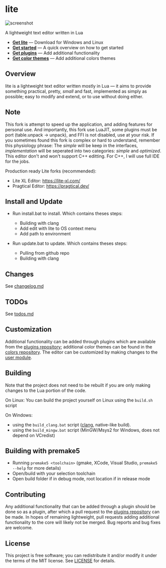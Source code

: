 # lite
![screenshot](https://user-images.githubusercontent.com/3920290/81471642-6c165880-91ea-11ea-8cd1-fae7ae8f0bc4.png)

A lightweight text editor written in Lua

* **[Get lite](https://github.com/rxi/lite/releases/latest)** — Download
  for Windows and Linux
* **[Get started](doc/usage.md)** — A quick overview on how to get started
* **[Get plugins](https://github.com/rxi/lite-plugins)** — Add additional
  functionality
* **[Get color themes](https://github.com/rxi/lite-colors)** — Add additional colors
  themes

## Overview
lite is a lightweight text editor written mostly in Lua — it aims to provide
something practical, pretty, *small* and fast, implemented as simply as
possible; easy to modify and extend, or to use without doing either.

## Note
This fork is attempt to speed up the application, and adding features for personal use.
And importantly, this fork use LuaJIT, some plugins must be port (table.unpack -> unpack), and FFI is not disabled, use at your risk.
If you sometimes found this fork is complex or hard to understand, remember this physiology phrase: The *simple* will be keep in the interfaces, *implementation* will be seperated into two categories: *simple* and *optimized*.
This editor don't and won't support C++ editting. For C++, I will use full IDE for the jobs.

Production ready Lite forks (recommended):
- Lite XL Editor: https://lite-xl.com/
- Pragtical Editor: https://pragtical.dev/

## Install and Update
- Run install.bat to install. Which contains theses steps:
    - Building with clang
    - Add edit with lite to OS context menu
    - Add path to environment

- Run update.bat to update. Which contains theses steps:
    - Pulling from github repo
    - Building with clang

## Changes
See [changelog.md](/changelog.md)

## TODOs
See [todos.md](/todos.md)

## Customization
Additional functionality can be added through plugins which are available from
the [plugins repository](https://github.com/rxi/lite-plugins); additional color
themes can be found in the [colors repository](https://github.com/rxi/lite-colors).
The editor can be customized by making changes to the
[user module](data/user/init.lua).

## Building
Note that the project does not need to be rebuilt if you are only making changes
to the Lua portion of the code.

On Linux:
You can build the project yourself on Linux using the `build.sh` script

On Windows:
- using the `build_clang.bat` script ([clang]([https://nuwen.net/mingw.html](https://clang.llvm.org/)), native-like build).
- using the `build_mingw.bat` script (MinGW/Msys2 for Windows, does not depend on VCredist)

## Building with premake5
- Running `premake5 <toolchain>` (gmake, XCode, Visual Studio, `premake5 --help` for more details)
- Open/build with your selection toolchain
- Open build folder if in debug mode, root location if in release mode

## Contributing
Any additional functionality that can be added through a plugin should be done
so as a plugin, after which a pull request to the
[plugins repository](https://github.com/rxi/lite-plugins) can be made. In hopes
of remaining lightweight, pull requests adding additional functionality to the
core will likely not be merged. Bug reports and bug fixes are welcome.

## License
This project is free software; you can redistribute it and/or modify it under
the terms of the MIT license. See [LICENSE](LICENSE) for details.
